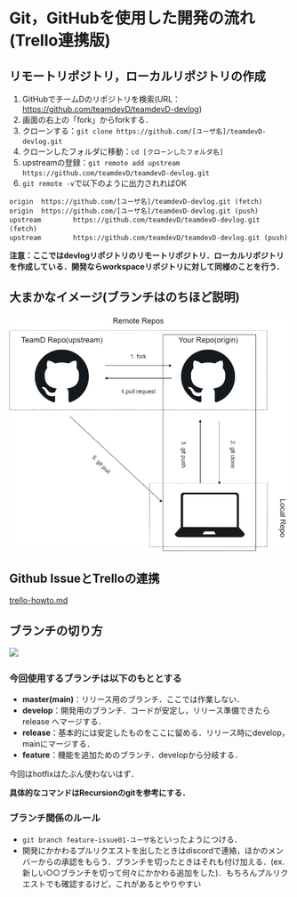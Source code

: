 # Git，GitHubを使用した開発の流れ(Trello連携版)

## リモートリポジトリ，ローカルリポジトリの作成
1. GitHubでチームDのリポジトリを検索(URL：https://github.com/teamdevD/teamdevD-devlog)
2. 画面の右上の「fork」からforkする．
3. クローンする：`git clone https://github.com/[ユーザ名]/teamdevD-devlog.git`
4. クローンしたフォルダに移動：`cd [クローンしたフォルダ名]`
5. upstreamの登録：`git remote add upstream https://github.com/teamdevD/teamdevD-devlog.git`
6. `git remote -v`で以下のように出力されればOK
```
origin  https://github.com/[ユーザ名]/teamdevD-devlog.git (fetch)
origin  https://github.com/[ユーザ名]/teamdevD-devlog.git (push)
upstream        https://github.com/teamdevD/teamdevD-devlog.git (fetch)
upstream        https://github.com/teamdevD/teamdevD-devlog.git (push)
```

**注意：ここではdevlogリポジトリのリモートリポジトリ．ローカルリポジトリを作成している．開発ならworkspaceリポジトリに対して同様のことを行う．**
## 大まかなイメージ(ブランチはのちほど説明)

<img src="../img/git.png">

## Github IssueとTrelloの連携
<a href="https://github.com/teamdevD/teamdevD-devlog/blob/main/checklist/trello-howto.md">trello-howto.md</a>

## ブランチの切り方

<img src="https://cloudsmith.co.jp/blog/.assets/thumbnail/GitFlow-640wri.png">

### 今回使用するブランチは以下のもととする
- **master(main)**：リリース用のブランチ．ここでは作業しない．
- **develop**：開発用のブランチ．コードが安定し，リリース準備できたらrelease
へマージする．
- **release**：基本的には安定したものをここに留める．リリース時にdevelop，mainにマージする．
- **feature**：機能を追加ためのブランチ．developから分岐する．


今回はhotfixはたぶん使わないはず．

**具体的なコマンドはRecursionのgitを参考にする．**

### ブランチ関係のルール
- `git branch feature-issue01-ユーザ名`といったようにつける．
- 開発にかかわるプルリクエストを出したときはdiscordで連絡，ほかのメンバーからの承認をもらう．ブランチを切ったときはそれも付け加える．(ex. 新しい○○ブランチを切って何々にかかわる追加をした)．もちろんプルリクエストでも確認するけど，これがあるとやりやすい